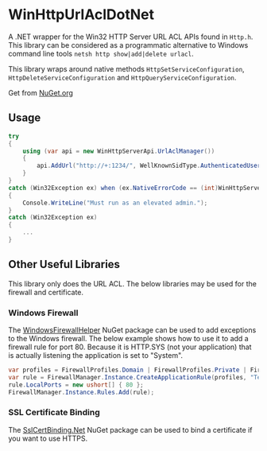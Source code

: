 # WinHttpUrlAclDotNet
A .NET wrapper for the Win32 HTTP Server URL ACL APIs found in `Http.h`. This library can be considered as a programmatic alternative to Windows command line tools `netsh http show|add|delete urlacl`.

This library wraps around native methods `HttpSetServiceConfiguration`, `HttpDeleteServiceConfiguration` and `HttpQueryServiceConfiguration`.

Get from [NuGet.org](https://www.nuget.org/packages/WinHttpUrlAclDotNet/1.0.0)

## Usage
```c#
try
{
    using (var api = new WinHttpServerApi.UrlAclManager())
    {
        api.AddUrl("http://+:1234/", WellKnownSidType.AuthenticatedUserSid, null, false);
    }
}
catch (Win32Exception ex) when (ex.NativeErrorCode == (int)WinHttpServerApi.Win32ErrorCode.ERROR_ACCESS_DENIED)
{
    Console.WriteLine("Must run as an elevated admin.");
}
catch (Win32Exception ex)
{
    ...
}
```

## Other Useful Libraries
This library only does the URL ACL. The below libraries may be used for the firewall and certificate.

### Windows Firewall
The [WindowsFirewallHelper](https://www.nuget.org/packages/WindowsFirewallHelper/) NuGet package can be used to add exceptions to the Windows firewall.
The below example shows how to use it to add a firewall rule for port 80. Because it is HTTP.SYS (not your application) that is actually listening the application is set to "System".

```C#
var profiles = FirewallProfiles.Domain | FirewallProfiles.Private | FirewallProfiles.Public;
var rule = FirewallManager.Instance.CreateApplicationRule(profiles, "Test rule for HTTP.SYS", FirewallAction.Allow, "System", FirewallProtocol.TCP);
rule.LocalPorts = new ushort[] { 80 };
FirewallManager.Instance.Rules.Add(rule);
```

### SSL Certificate Binding
The [SslCertBinding.Net](https://www.nuget.org/packages/SslCertBinding.Net/) NuGet package can be used to bind a certificate if you want to use HTTPS.

